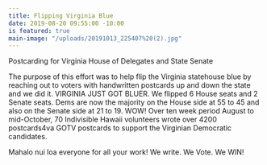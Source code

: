 ```yaml
---
title: Flipping Virginia Blue
date: 2019-08-20 09:55:00 -10:00
is featured: true
main-image: "/uploads/20191013_225407%20(2).jpg"
---
```


Postcarding for Virginia House of Delegates and State Senate

The purpose of this effort was to help flip the Virginia statehouse blue by reaching out to voters with handwritten postcards up and down the state and we did it.  VIRGINIA JUST GOT BLUER.  We flipped 6 House seats and 2 Senate seats. Dems are now the majority on the House side at 55 to 45 and also on the Senate side at 21 to 19. WOW! Over ten week period August to mid-October, 70 Indivisible Hawaii volunteers wrote over 4200 postcards4va GOTV postcards to support the Virginian Democratic candidates.  

Mahalo nui loa everyone for all your work! We write. We Vote. We WIN!
